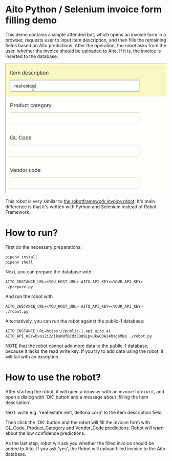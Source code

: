 # Aito Python / Selenium invoice form filling demo

This demo contains a simple attended bot, which opens an invoice form in a browser, requests user to
input item description, and then fills the remaining fields based on Aito predictions. After the
operation, the robot asks from the user, whether the invoice should be uploaded to Aito. If it is,
the invoice is inserted to the database.

![The intelligent invoice form filling robot in action](resources/invoice-form.gif?raw=true "Robot framework bot fill missing fields, once you input the 'Item Description' field")

This robot is very similar to [the robotframework invoice robot](../robotframework-invoice-form).
It's main difference is that it's written with Python and Selenium instead of Robot Framework.

# How to run?

First do the necessary preparations:

```
pipenv install
pipenv shell
```

Next, you can prepare the database with:

```
AITO_INSTANCE_URL=<YOU_HOST_URL> AITO_API_KEY=<YOUR_API_KEY> ./prepare.py
```

And run the robot with

```
AITO_INSTANCE_URL=<YOU_HOST_URL> AITO_API_KEY=<YOUR_API_KEY> ./robot.py
```

Alternatively, you can run the robot against the public-1 database:

```
AITO_INSTANCE_URL=https://public-1.api.aito.ai AITO_API_KEY=bvss2i2dIkaWUfBCdzEO89LpxUkwO3A24hYg8MBq ./robot.py
```

NOTE that the robot cannot add more data to the public-1 database, because it lacks the read write key. If you try to add data using the robot, it will fail with an exception.

# How to use the robot?

After starting the robot, it will open a browser with an invoice form in it, and open a dialog
with 'OK' button and a message about 'filling the item description'.

Next: write e.g. 'real estate rent, deltona corp' to the item description field.

Then click the 'OK' button and the robot will fill the invoice form with GL_Code, Product_Category and Vendor_Code predictions. Robot will warn about the low confidence predictions.

As the last step, robot will ask you whether the filled invoice should be added to Aito.
If you ask 'yes', the Robot will upload filled invoice to the Aito database.